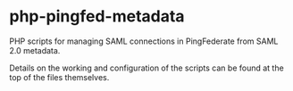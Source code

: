 # php-pingfed-metadata

PHP scripts for managing SAML connections in PingFederate from SAML 2.0 metadata.

Details on the working and configuration of the scripts can be found at the top
of the files themselves.